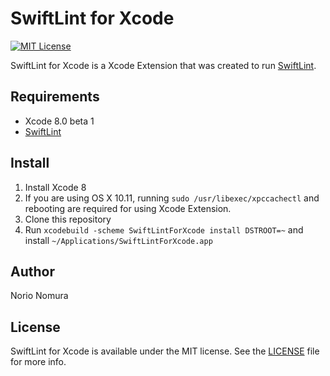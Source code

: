 # SwiftLint for Xcode
[![MIT License](http://img.shields.io/badge/license-MIT-blue.svg?style=flat)](LICENSE)

SwiftLint for Xcode is a Xcode Extension that was created to run [SwiftLint](https://github.com/realm/SwiftLint).

## Requirements
- Xcode 8.0 beta 1
- [SwiftLint](https://github.com/realm/SwiftLint)

## Install

1. Install Xcode 8
2. If you are using OS X 10.11, running `sudo /usr/libexec/xpccachectl` and rebooting are required for using Xcode Extension.
3. Clone this repository
4. Run `xcodebuild -scheme SwiftLintForXcode install DSTROOT=~` and install `~/Applications/SwiftLintForXcode.app`

## Author

Norio Nomura

## License

SwiftLint for Xcode is available under the MIT license. See the [LICENSE](LICENSE) file for more info.
